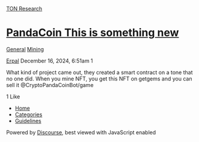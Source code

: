 [TON Research](/)

# [PandaCoin This is something new](/t/pandacoin-this-is-something-new/40695)

[General](/c/general/mining/47)  [Mining](/c/general/mining/47) 

    

[Erpal](https://tonresear.ch/u/Erpal)  December 16, 2024, 6:51am  1

What kind of project came out, they created a smart contract on a tone that no one did. When you mine NFT, you get this NFT on getgems and you can sell it @CryptoPandaCoinBot/game

  1 Like

*   [Home](/)
*   [Categories](/categories)
*   [Guidelines](/guidelines)

Powered by [Discourse](https://www.discourse.org), best viewed with JavaScript enabled